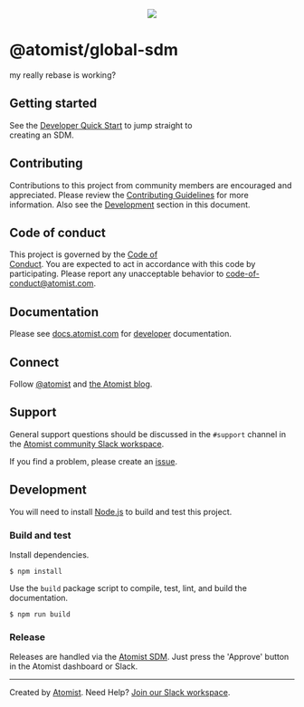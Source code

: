 <p align="center"> 
  <img src="https://images.atomist.com/sdm/SDM-Logo-Dark.png">
</p>

# @atomist/global-sdm    
   
my really rebase is working?  

[atomist-doc]: https://docs.atomist.com/ (Atomist Documentation)
 
## Getting started  
 
See the [Developer Quick Start][atomist-quick] to jump straight to  
creating an SDM.   
   
[atomist-quick]: https://docs.atomist.com/quick-start/ (Atomist - Developer Quick Start)

## Contributing 
 
Contributions to this project from community members are encouraged
and appreciated. Please review the [Contributing 
Guidelines](CONTRIBUTING.md) for more information. Also see the 
[Development](#development) section in this document.
 
## Code of conduct

This project is governed by the [Code of  
Conduct](CODE_OF_CONDUCT.md). You are expected to act in accordance 
with this code by participating. Please report any unacceptable
behavior to code-of-conduct@atomist.com.
 
## Documentation  
  
Please see [docs.atomist.com][atomist-doc] for
[developer][atomist-doc-sdm] documentation.  
 
[atomist-doc-sdm]: https://docs.atomist.com/developer/sdm/ (Atomist Documentation - SDM Developer)

## Connect

Follow [@atomist][atomist-twitter] and [the Atomist blog][atomist-blog].

[atomist-twitter]: https://twitter.com/atomist (Atomist on Twitter)
[atomist-blog]: https://blog.atomist.com/ (The Official Atomist Blog)

## Support

General support questions should be discussed in the `#support`
channel in the [Atomist community Slack workspace][slack].

If you find a problem, please create an [issue][].

[issue]: https://github.com/atomist-seeds/empty-sdm/issues

## Development

You will need to install [Node.js][node] to build and test this
project.

[node]: https://nodejs.org/ (Node.js)

### Build and test

Install dependencies.

```
$ npm install
```

Use the `build` package script to compile, test, lint, and build the
documentation.

```
$ npm run build
```

### Release

Releases are handled via the [Atomist SDM][atomist-sdm].  Just press
the 'Approve' button in the Atomist dashboard or Slack.

[atomist-sdm]: https://github.com/atomist/atomist-sdm (Atomist Software Delivery Machine)

---

Created by [Atomist][atomist].
Need Help?  [Join our Slack workspace][slack].

[atomist]: https://atomist.com/ (Atomist - How Teams Deliver Software)
[slack]: https://join.atomist.com/ (Atomist Community Slack)
